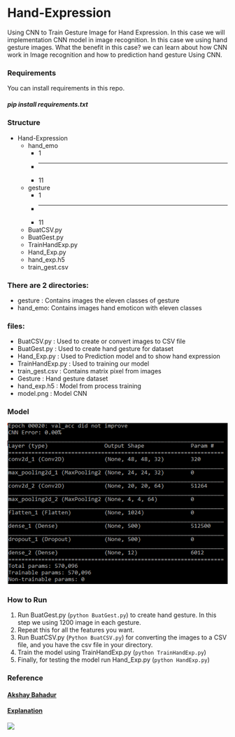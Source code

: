 # Hand-Expression
Using CNN to Train Gesture Image for Hand Expression. In this case we will implementation CNN model in image recognition. In this case we using hand gesture images. What the benefit in this case? we can learn about how CNN work in Image recognition and how to prediction hand gesture Using CNN. 

### Requirements
You can install requirements in this repo.

##### pip install requirements.txt

### Structure
* Hand-Expression
  * hand_emo
    * 1
    * ---
    * 11
  * gesture
    * 1
    * ---
    * 11
  * BuatCSV.py
  * BuatGest.py
  * TrainHandExp.py
  * Hand_Exp.py
  * hand_exp.h5
  * train_gest.csv
 
### There are 2 directories:
* gesture : Contains images the eleven classes of gesture
* hand_emo: Contains images hand emoticon with eleven classes

### files:
* BuatCSV.py : Used to create or convert images to CSV file
* BuatGest.py : Used to create hand gesture for dataset
* Hand_Exp.py : Used to Prediction model and to show hand expression
* TrainHandExp.py : Used to training our model
* train_gest.csv : Contains matrix pixel from images
* Gesture : Hand gesture dataset 
* hand_exp.h5 : Model from process training
* model.png : Model CNN

### Model
<img src="https://github.com/pujoseno/Hand-Expression/blob/master/model.PNG">

### How to Run

1) Run BuatGest.py (`python BuatGest.py`) to create hand gesture. In this step we using 1200 image in each gesture.
2) Repeat this for all the features you want.
3) Run BuatCSV.py (`Python BuatCSV.py`) for converting the images to a CSV file, and you have the csv file in your directory.
4) Train the model using TrainHandExp.py (`python TrainHandExp.py`)
5) Finally, for testing the model run Hand_Exp.py (`python HandExp.py`)

### Reference

#### [Akshay Bahadur](https://github.com/akshaybahadur21/Emojinator)
#### [Explanation](http://thinkstudioo.blogspot.com/2018/07/hand-expression-menggunakan-convolution.html)
 
<img src="https://github.com/pujoseno/Hand-Expression/blob/master/hand_exp.gif">
